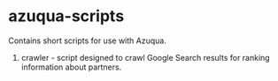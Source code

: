 # azuqua-scripts
Contains short scripts for use with Azuqua.

1. crawler - script designed to crawl Google Search results for ranking information about partners.
